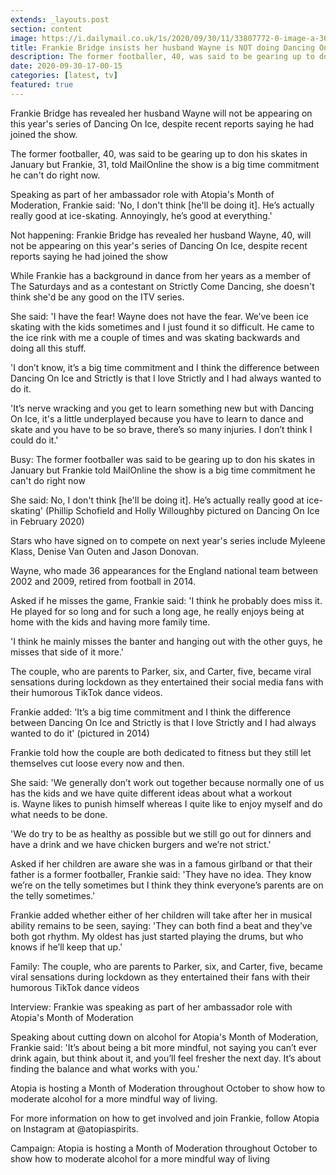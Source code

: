 ```yaml
---
extends: _layouts.post
section: content
image: https://i.dailymail.co.uk/1s/2020/09/30/11/33807772-0-image-a-36_1601462959354.jpg 
title: Frankie Bridge insists her husband Wayne is NOT doing Dancing On Ice 
description: The former footballer, 40, was said to be gearing up to don his skates in January but Frankie, 31, told MailOnline the show is a big time commitment he cant do right now. 
date: 2020-09-30-17-00-15 
categories: [latest, tv] 
featured: true 
--- 
```

Frankie Bridge has revealed her husband Wayne will not be appearing on this year's series of Dancing On Ice, despite recent reports saying he had joined the show.

The former footballer, 40, was said to be gearing up to don his skates in January but Frankie, 31, told MailOnline the show is a big time commitment he can't do right now.

Speaking as part of her ambassador role with Atopia's Month of Moderation, Frankie said: 'No, I don't think [he'll be doing it]. He’s actually really good at ice-skating. Annoyingly, he’s good at everything.'

Not happening: Frankie Bridge has revealed her husband Wayne, 40, will not be appearing on this year's series of Dancing On Ice, despite recent reports saying he had joined the show

While Frankie has a background in dance from her years as a member of The Saturdays and as a contestant on Strictly Come Dancing, she doesn't think she'd be any good on the ITV series.  

She said: 'I have the fear! Wayne does not have the fear. We’ve been ice skating with the kids sometimes and I just found it so difficult. He came to the ice rink with me a couple of times and was skating backwards and doing all this stuff.

'I don’t know, it’s a big time commitment and I think the difference between Dancing On Ice and Strictly is that I love Strictly and I had always wanted to do it. 

'It’s nerve wracking and you get to learn something new but with Dancing On Ice, it's a little underplayed because you have to learn to dance and skate and you have to be so brave, there’s so many injuries. I don’t think I could do it.'

Busy: The former footballer was said to be gearing up to don his skates in January but Frankie told MailOnline the show is a big time commitment he can't do right now

She said: No, I don't think [he'll be doing it]. He’s actually really good at ice-skating' (Phillip Schofield and Holly Willoughby pictured on Dancing On Ice in February 2020) 

Stars who have signed on to compete on next year's series include Myleene Klass, Denise Van Outen and Jason Donovan.  

Wayne, who made 36 appearances for the England national team between 2002 and 2009, retired from football in 2014.

Asked if he misses the game, Frankie said: 'I think he probably does miss it. He played for so long and for such a long age, he really enjoys being at home with the kids and having more family time. 

'I think he mainly misses the banter and hanging out with the other guys, he misses that side of it more.'

The couple, who are parents to Parker, six, and Carter, five, became viral sensations during lockdown as they entertained their social media fans with their humorous TikTok dance videos.  

Frankie added: 'It’s a big time commitment and I think the difference between Dancing On Ice and Strictly is that I love Strictly and I had always wanted to do it' (pictured in 2014)

Frankie told how the couple are both dedicated to fitness but they still let themselves cut loose every now and then. 

She said: 'We generally don’t work out together because normally one of us has the kids and we have quite different ideas about what a workout is. Wayne likes to punish himself whereas I quite like to enjoy myself and do what needs to be done. 

'We do try to be as healthy as possible but we still go out for dinners and have a drink and we have chicken burgers and we’re not strict.'

Asked if her children are aware she was in a famous girlband or that their father is a former footballer, Frankie said: 'They have no idea. They know we’re on the telly sometimes but I think they think everyone’s parents are on the telly sometimes.'

Frankie added whether either of her children will take after her in musical ability remains to be seen, saying: 'They can both find a beat and they’ve both got rhythm. My oldest has just started playing the drums, but who knows if he’ll keep that up.'

Family: The couple, who are parents to Parker, six, and Carter, five, became viral sensations during lockdown as they entertained their fans with their humorous TikTok dance videos

Interview: Frankie was speaking as part of her ambassador role with Atopia's Month of Moderation



Speaking about cutting down on alcohol for Atopia's Month of Moderation, Frankie said: 'It’s about being a bit more mindful, not saying you can’t ever drink again, but think about it, and you’ll feel fresher the next day. It’s about finding the balance and what works with you.'

Atopia is hosting a Month of Moderation throughout October to show how to moderate alcohol for a more mindful way of living. 

For more information on how to get involved and join Frankie, follow Atopia on Instagram at @atopiaspirits. 

Campaign: Atopia is hosting a Month of Moderation throughout October to show how to moderate alcohol for a more mindful way of living

